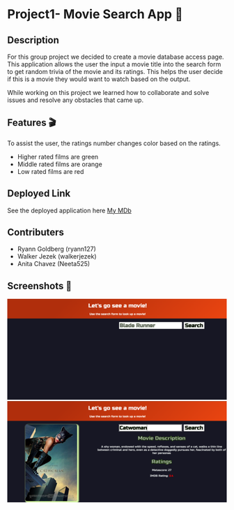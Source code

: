# Project1- Movie Search App :movie_camera:	

## Description 
For this group project we decided to create a movie database access page. This application allows the user the input a movie title into the search form to get random trivia of the movie and its ratings. This helps the user decide if this is a movie they would want to watch based on the output. 

While working on this project we learned how to collaborate and solve issues and resolve any obstacles that came up. 

## Features :clapper:
To assist the user, the ratings number changes color based on the ratings.

- Higher rated films are green
- Middle rated films are orange
- Low rated films are red

## Deployed Link

See the deployed application here 
[My MDb](https://github.com/walkerjezek/Project1 "My MDb") 

## Contributers

- Ryann Goldberg (ryann127)
- Walker Jezek (walkerjezek)
- Anita Chavez (Neeta525)

## Screenshots :camera_flash:
![alt text](Images/project1ss1.png)
![alt text](Images/project1ss2.png)



